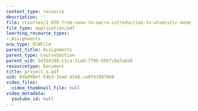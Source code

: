 ```yaml
---
content_type: resource
description: ''
file: /courses/1-978-from-nano-to-macro-introduction-to-atomistic-modeling-techniques-january-iap-2007/8db898df54b33ea8d5b0ca9f43997860_project_a.pdf
file_type: application/pdf
learning_resource_types:
- Assignments
ocw_type: OCWFile
parent_title: Assignments
parent_type: CourseSection
parent_uid: 5d354388-c1ca-31a0-7796-65b7cbefabd5
resourcetype: Document
title: project_a.pdf
uid: 8db898df-54b3-3ea8-d5b0-ca9f43997860
video_files:
  video_thumbnail_file: null
video_metadata:
  youtube_id: null
---
```

